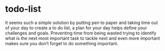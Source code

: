 # todo-list
 It seems such a simple solution by putting pen to paper and taking time out of your day to create a to do list, a plan for your day helps define your challenges and goals. Preventing time from being wasted trying to identify what is the next most important task to tackle next and even more important makes sure you don’t forget to do something important.
